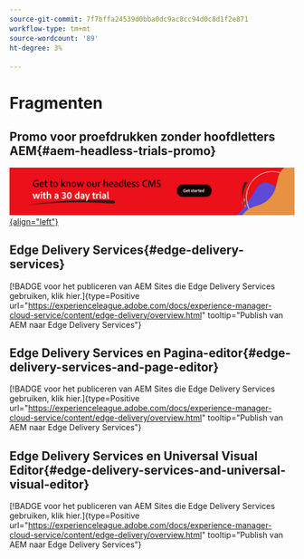 ```yaml
---
source-git-commit: 7f7bffa24539d0bba0dc9ac8cc94d0c8d1f2e871
workflow-type: tm+mt
source-wordcount: '89'
ht-degree: 3%

---
```

# Fragmenten

## Promo voor proefdrukken zonder hoofdletters AEM{#aem-headless-trials-promo}

[![ krijgen om onze hoofdCMS met 30 dagproef te kennen ](./assets/aem-headless-trial-promo.png){align="left"} ](https://commerce.adobe.com/business-trial/sign-up?items%5B0%5D%5Bid%5D=649A1AF5CBC5467A25E84F2561274821&amp;cli=headless_exl_banner_campaign&amp;co=US&amp;lang=en)

## Edge Delivery Services{#edge-delivery-services}

[!BADGE  voor het publiceren van AEM Sites die Edge Delivery Services gebruiken, klik hier.]{type=Positive url="https://experienceleague.adobe.com/docs/experience-manager-cloud-service/content/edge-delivery/overview.html" tooltip="Publish van AEM naar Edge Delivery Services"}

## Edge Delivery Services en Pagina-editor{#edge-delivery-services-and-page-editor}

[!BADGE  voor het publiceren van AEM Sites die Edge Delivery Services gebruiken, klik hier.]{type=Positive url="https://experienceleague.adobe.com/docs/experience-manager-cloud-service/content/edge-delivery/overview.html" tooltip="Publish van AEM naar Edge Delivery Services"}

## Edge Delivery Services en Universal Visual Editor{#edge-delivery-services-and-universal-visual-editor}

[!BADGE  voor het publiceren van AEM Sites die Edge Delivery Services gebruiken, klik hier.]{type=Positive url="https://experienceleague.adobe.com/docs/experience-manager-cloud-service/content/edge-delivery/overview.html" tooltip="Publish van AEM naar Edge Delivery Services"}
